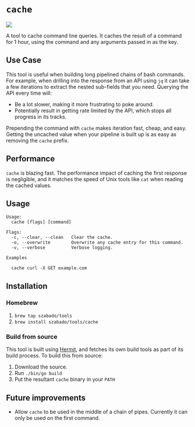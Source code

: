 # `cache`

![](https://goreportcard.com/report/github.com/szabado/cache)

A tool to cache command line queries. It caches the result of a command for 1 hour, using the command and any arguments passed in as the key.

## Use Case

This tool is useful when building long pipelined chains of bash commands. For example, when drilling into the response from an API using `jq` it can take a few iterations to extract the nested sub-fields that you need. Querying the API every time will:
- Be a lot slower, making it more frustrating to poke around.
- Potentially result in getting rate limited by the API, which stops all progress in its tracks. 

Prepending the command with `cache` makes iteration fast, cheap, and easy. Getting the uncached value when your pipeline is built up is as easy as removing the `cache` prefix.

## Performance

`cache` is blazing fast. The performance impact of caching the first response is negligible, and it matches the speed of Unix tools like `cat` when reading the cached values. 

## Usage

```
Usage:
  cache [flags] [command]

Flags:
  -c, --clear, --clean   Clear the cache.
  -o, --overwrite        Overwrite any cache entry for this command.
  -v, --verbose          Verbose logging.

Examples

  cache curl -X GET example.com
```

## Installation

### Homebrew
1. `brew tap szabado/tools`
2. `brew install szabado/tools/cache`

### Build from source

This tool is built using [Hermit](https://github.com/cashapp/hermit), and fetches its own build tools as part of its build process. To build this from source:
1. Download the source.
2. Run `./bin/go build`
3. Put the resultant `cache` binary in your `PATH`

## Future improvements
- Allow `cache` to be used in the middle of a chain of pipes. Currently it can only be used on the first command.

